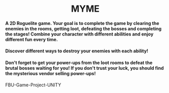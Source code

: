 <h1 align="center"> MYME </h1> 
<h4>A 2D Roguelite game. Your goal is to complete the game by clearing the enemies in the rooms, getting loot, defeating the bosses and completing the stages! Combine your character with different abilities and enjoy different fun every time.</h4>
<h4>Discover different ways to destroy your enemies with each ability!</h4>
<h4>Don't forget to get your power-ups from the loot rooms to defeat the brutal bosses waiting for you! If you don't trust your luck, you should find the mysterious vendor selling power-ups!</h4>

FBU-Game-Project-UNITY
